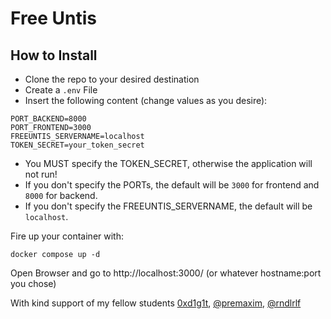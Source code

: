 # Free Untis
## How to Install
- Clone the repo to your desired destination
- Create a <code>.env</code> File 
- Insert the following content (change values as you desire):
```
PORT_BACKEND=8000
PORT_FRONTEND=3000
FREEUNTIS_SERVERNAME=localhost
TOKEN_SECRET=your_token_secret
```
- You MUST specify the TOKEN_SECRET, otherwise the application will not run!
- If you don't specify the PORTs, the default will be <code>3000</code> for frontend and <code>8000</code> for backend.
- If you don't specify the FREEUNTIS_SERVERNAME, the default will be <code>localhost</code>.

Fire up your container with:
```
docker compose up -d
```
Open Browser and go to  http://localhost:3000/ (or whatever hostname:port you chose)

With kind support of my fellow students [0xd1g1t](https://github.com/0xd1g1t), [@premaxim](https://github.com/premaxim), [@rndlrlf](https://github.com/rndlrlf)
